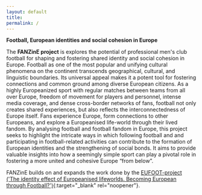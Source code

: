 ```yaml
---
layout: default
title:  
permalink: /
---
```


**Football, European identities and social cohesion in Europe**

The **FANZinE project** is explores the potential of professional men's club football for shaping and fostering shared identity and social cohesion in Europe. Football as one of the most popular and unifying cultural phenomena on the continent transcends geographical, cultural, and linguistic boundaries. Its universal appeal makes it a potent tool for fostering connections and common ground among diverse European citizens. As a highly Europeanized sport with regular matches between teams from all over Europe, freedom of movement for players and personnel, intense media coverage, and dense cross-border networks of fans, football not only creates shared experiences, but also reflects the interconnectedness of Europe itself. Fans experience Europe, form connections to other Europeans, and explore a Europeanised life-world through their lived fandom. By analysing football and football fandom in Europe, this project seeks to highlight the intricate ways in which following football and and participating in football-related activities can contribute to the formation of European identities and the strengthening of social bonds. It aims to provide valuable insights into how a seemingly simple sport can play a pivotal role in fostering a more united and cohesive Europe “from below”.

FANZinE builds on and expands the work done by the [EUFOOT-project ('The identity effect of Europeanised lifeworlds. Becoming European through Football?')](https://eufoot.github.io/){:target="_blank" rel="noopener"}.
